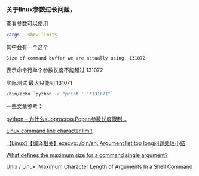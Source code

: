 ### 关于linux参数过长问题，

查看参数可以使用

```sh
xargs --show-limits
```

其中会有一个这个

```
Size of command buffer we are actually using: 131072
```

表示命令行单个参数长度不能超过 131072

实际测试 最大只能到 131071

```sh
/bin/echo `python -c "print '.'*131071"`
```

一些文章参考：

[python – 为什么subprocess.Popen参数长度限制...](http://www.cocoachina.com/articles/68156)

[Linux command line character limit](https://serverfault.com/questions/163371/linux-command-line-character-limit)

[【Linux】【编译相关】execvp: /bin/sh: Argument list too long问题处理小结](https://blog.csdn.net/qxhgd/article/details/115472297)

[What defines the maximum size for a command single argument?](https://unix.stackexchange.com/questions/120642/what-defines-the-maximum-size-for-a-command-single-argument)

[Unix / Linux: Maximum Character Length of Arguments In a Shell Command](https://www.cyberciti.biz/faq/linux-unix-arg_max-maximum-length-of-arguments/)

